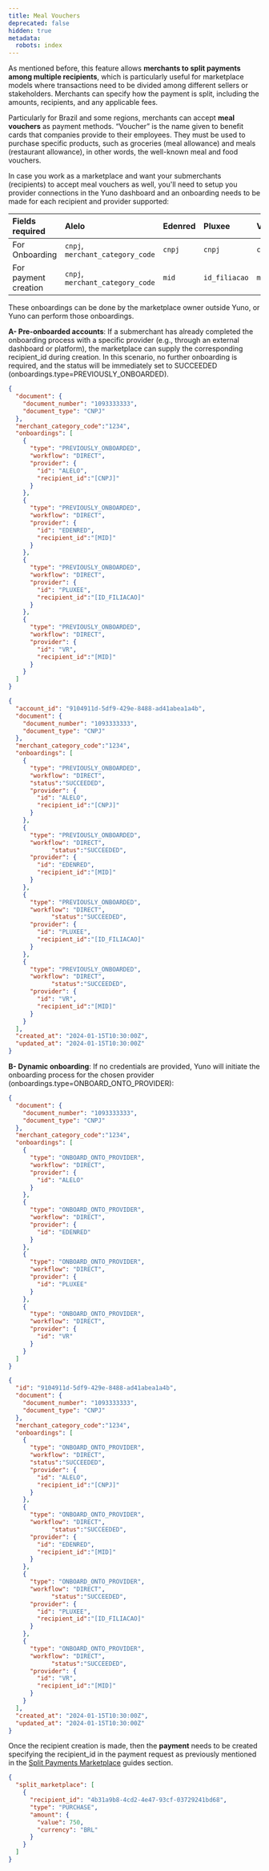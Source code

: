 ```yaml
---
title: Meal Vouchers
deprecated: false
hidden: true
metadata:
  robots: index
---
```

As mentioned before, this feature allows **merchants to split payments among multiple recipients**, which is particularly useful for marketplace models where transactions need to be divided among different sellers or stakeholders. Merchants can specify how the payment is split, including the amounts, recipients, and any applicable fees.

Particularly for Brazil and some regions, merchants can accept **meal vouchers** as payment methods. “Voucher” is the name given to benefit cards that companies provide to their employees. They must be used to purchase specific products, such as groceries (meal allowance) and meals (restaurant allowance), in other words, the well-known meal and food vouchers.

In case you work as a marketplace and want your submerchants (recipients) to accept meal vouchers as well, you'll need to setup you provider connections in the Yuno dashboard and an onboarding needs to be made for each recipient and provider supported:

| Fields required      | Alelo                            | Edenred | Pluxee        | VR     |
| :------------------- | :------------------------------- | :------ | :------------ | :----- |
| For Onboarding       | `cnpj`, `merchant_category_code` | `cnpj`  | `cnpj`        | `cnpj` |
| For payment creation | `cnpj`, `merchant_category_code` | `mid`   | `id_filiacao` | `mid`  |

These onboardings can be done by the marketplace owner outside Yuno, or Yuno can perform those onboardings.

**A- Pre-onboarded accounts**: If a submerchant has already completed the onboarding process with a specific provider (e.g., through an external dashboard or platform), the marketplace can supply the corresponding recipient\_id during creation. In this scenario, no further onboarding is required, and the status will be immediately set to SUCCEEDED (onboardings.type=PREVIOUSLY\_ONBOARDED).

```json Request
{
  "document": {
    "document_number": "1093333333",
    "document_type": "CNPJ"
  },
  "merchant_category_code":"1234",
  "onboardings": [
    {
      "type": "PREVIOUSLY_ONBOARDED",
      "workflow": "DIRECT",
      "provider": {
        "id": "ALELO",
        "recipient_id":"[CNPJ]"
      }
    },
    {
      "type": "PREVIOUSLY_ONBOARDED",
      "workflow": "DIRECT",
      "provider": {
        "id": "EDENRED",
        "recipient_id":"[MID]"
      }
    },
    {
      "type": "PREVIOUSLY_ONBOARDED",
      "workflow": "DIRECT",
      "provider": {
        "id": "PLUXEE",
        "recipient_id":"[ID_FILIACAO]"
      }
    },
    {
      "type": "PREVIOUSLY_ONBOARDED",
      "workflow": "DIRECT",
      "provider": {
        "id": "VR",
        "recipient_id":"[MID]"
      }
    }
  ]
}
```
```json Response
{
  "account_id": "9104911d-5df9-429e-8488-ad41abea1a4b",
  "document": {
    "document_number": "1093333333",
    "document_type": "CNPJ"
  },
  "merchant_category_code":"1234",
  "onboardings": [
    {
      "type": "PREVIOUSLY_ONBOARDED",
      "workflow": "DIRECT",
      "status":"SUCCEEDED",
      "provider": {
        "id": "ALELO",
        "recipient_id":"[CNPJ]"
      }
    },
    {
      "type": "PREVIOUSLY_ONBOARDED",
      "workflow": "DIRECT",
			"status":"SUCCEEDED",
      "provider": {
        "id": "EDENRED",
        "recipient_id":"[MID]"
      }
    },
    {
      "type": "PREVIOUSLY_ONBOARDED",
      "workflow": "DIRECT",
			"status":"SUCCEEDED",
      "provider": {
        "id": "PLUXEE",
        "recipient_id":"[ID_FILIACAO]"
      }
    },
    {
      "type": "PREVIOUSLY_ONBOARDED",
      "workflow": "DIRECT",
			"status":"SUCCEEDED",
      "provider": {
        "id": "VR",
        "recipient_id":"[MID]"
      }
    }
  ],
  "created_at": "2024-01-15T10:30:00Z",
  "updated_at": "2024-01-15T10:30:00Z"
}
```

**B- Dynamic onboarding**: If no credentials are provided, Yuno will initiate the onboarding process for the chosen provider (onboardings.type=ONBOARD\_ONTO\_PROVIDER):

```json Request recipient creation
{
  "document": {
    "document_number": "1093333333",
    "document_type": "CNPJ"
  },
  "merchant_category_code":"1234",
  "onboardings": [
    {
      "type": "ONBOARD_ONTO_PROVIDER",
      "workflow": "DIRECT",
      "provider": {
        "id": "ALELO"
      }
    },
    {
      "type": "ONBOARD_ONTO_PROVIDER",
      "workflow": "DIRECT",
      "provider": {
        "id": "EDENRED"
      }
    },
    {
      "type": "ONBOARD_ONTO_PROVIDER",
      "workflow": "DIRECT",
      "provider": {
        "id": "PLUXEE"
      }
    },
    {
      "type": "ONBOARD_ONTO_PROVIDER",
      "workflow": "DIRECT",
      "provider": {
        "id": "VR"
      }
    }
  ]
}
```
```json Response
{
  "id": "9104911d-5df9-429e-8488-ad41abea1a4b",
  "document": {
    "document_number": "1093333333",
    "document_type": "CNPJ"
  },
  "merchant_category_code":"1234",
  "onboardings": [
    {
      "type": "ONBOARD_ONTO_PROVIDER",
      "workflow": "DIRECT",
      "status":"SUCCEEDED",
      "provider": {
        "id": "ALELO",
        "recipient_id":"[CNPJ]"
      }
    },
    {
      "type": "ONBOARD_ONTO_PROVIDER",
      "workflow": "DIRECT",
			"status":"SUCCEEDED",
      "provider": {
        "id": "EDENRED",
        "recipient_id":"[MID]"
      }
    },
    {
      "type": "ONBOARD_ONTO_PROVIDER",
      "workflow": "DIRECT",
			"status":"SUCCEEDED",
      "provider": {
        "id": "PLUXEE",
        "recipient_id":"[ID_FILIACAO]"
      }
    },
    {
      "type": "ONBOARD_ONTO_PROVIDER",
      "workflow": "DIRECT",
			"status":"SUCCEEDED",
      "provider": {
        "id": "VR",
        "recipient_id":"[MID]"
      }
    }
  ],
  "created_at": "2024-01-15T10:30:00Z",
  "updated_at": "2024-01-15T10:30:00Z"
}
```

Once the recipient creation is made, then the **payment** needs to be created specifying the recipient\_id in the payment request as previously mentioned in the [Split Payments Marketplace](https://docs.y.uno/docs/split-payments-marketplace#/2--payment-split-integration) guides section.

```json Example
{
  "split_marketplace": [
    {
      "recipient_id": "4b31a9b8-4cd2-4e47-93cf-03729241bd68",
      "type": "PURCHASE",
      "amount": {
        "value": 750,
        "currency": "BRL"
      }
    }
  ]
}
```
